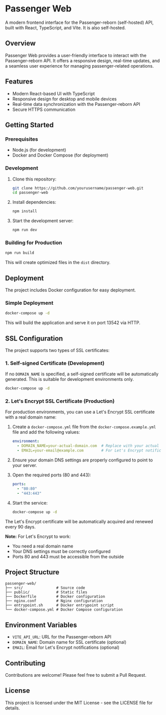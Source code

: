 # Passenger Web

A modern frontend interface for the Passenger-reborn (self-hosted) API, built with React, TypeScript, and Vite. It is also self-hosted.

## Overview

Passenger Web provides a user-friendly interface to interact with the Passenger-reborn API. It offers a responsive design, real-time updates, and a seamless user experience for managing passenger-related operations.

## Features

- Modern React-based UI with TypeScript
- Responsive design for desktop and mobile devices
- Real-time data synchronization with the Passenger-reborn API
- Secure HTTPS communication

## Getting Started

### Prerequisites

- Node.js (for development)
- Docker and Docker Compose (for deployment)

### Development

1. Clone this repository:
   ```bash
   git clone https://github.com/yourusername/passenger-web.git
   cd passenger-web
   ```

2. Install dependencies:
   ```bash
   npm install
   ```

3. Start the development server:
   ```bash
   npm run dev
   ```

### Building for Production

```bash
npm run build
```

This will create optimized files in the `dist` directory.

## Deployment

The project includes Docker configuration for easy deployment.

### Simple Deployment

```bash
docker-compose up -d
```

This will build the application and serve it on port 13542 via HTTP.

## SSL Configuration

The project supports two types of SSL certificates:

### 1. Self-signed Certificate (Development)

If no `DOMAIN_NAME` is specified, a self-signed certificate will be automatically generated. This is suitable for development environments only.

```bash
docker-compose up -d
```

### 2. Let's Encrypt SSL Certificate (Production)

For production environments, you can use a Let's Encrypt SSL certificate with a real domain name:

1. Create a `docker-compose.yml` file from the `docker-compose.example.yml` file and add the following values:
   ```yaml
   environment:
     - DOMAIN_NAME=your-actual-domain.com  # Replace with your actual domain
     - EMAIL=your-email@example.com        # For Let's Encrypt notifications
   ```

2. Ensure your domain DNS settings are properly configured to point to your server.

3. Open the required ports (80 and 443):
   ```yaml
   ports:
     - "80:80"
     - "443:443"
   ```

4. Start the service:
   ```bash
   docker-compose up -d
   ```

The Let's Encrypt certificate will be automatically acquired and renewed every 90 days.

**Note:** For Let's Encrypt to work:
- You need a real domain name
- Your DNS settings must be correctly configured
- Ports 80 and 443 must be accessible from the outside

## Project Structure

```
passenger-web/
├── src/               # Source code
├── public/            # Static files
├── Dockerfile         # Docker configuration
├── nginx.conf         # Nginx configuration
├── entrypoint.sh      # Docker entrypoint script
└── docker-compose.yml # Docker Compose configuration
```

## Environment Variables

- `VITE_API_URL`: URL for the Passenger-reborn API
- `DOMAIN_NAME`: Domain name for SSL certificate (optional)
- `EMAIL`: Email for Let's Encrypt notifications (optional)

## Contributing

Contributions are welcome! Please feel free to submit a Pull Request.

## License

This project is licensed under the MIT License - see the LICENSE file for details.
